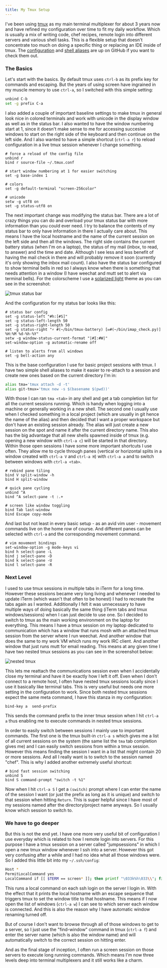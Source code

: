 ```yaml
---
title: My Tmux Setup
---
```


I've been using [tmux][tmux] as my main terminal multiplexer for about 3 years
now and have refined my configuration over time to fit my daily workflow.
Which is usually a mix of writing code, chef recipes, remote login into
different servers and various shell tasks. This is a flexible setup that
doesn't concentrate too much on doing a specific thing or replacing an IDE
inside of tmux. The [configuration][tmuxconf] and [shell aliases][aliases] are
up on GitHub if you want to check them out.

### The Basics
Let's start with the basics. By default tmux uses `ctrl-b` as its prefix key
for commands and escaping. But the years of using screen have ingrained in my
muscle memory to use `ctrl-a`, so I switched with this simple setting:

```bash
unbind C-b
set -g prefix C-a
```

I also added a couple of important baseline settings to make tmux in general
look nice in colored terminals and work with unicode in the display window as
well as in the status bar. I also wanted to have the window numbering start at
1, since it doesn't make sense to me for accessing succesive windows to start
on the right side of the keyboard and then continue on the left side. And I
also wanted to have a simple shortcut (`ctrl-a r`) to reload configuration in
a live tmux session whenever I change something.

```
# force a reload of the config file
unbind r
bind r source-file ~/.tmux.conf

# start window numbering at 1 for easier switching
set -g base-index 1

# colors
set -g default-terminal "screen-256color"

# unicode
setw -g utf8 on
set -g status-utf8 on
```

The next important change was modifying the status bar. There are a lot of
crazy things you can do and overload your tmux status bar with more
information than you could ever need. I try to balance the contents of my
status bar to only have information in there I actually care about. This means
I have the local hostname and the name of the current session on the left side
and then all the windows. The right side contains the current battery status
(when I'm on a laptop), the status of my mail (inbox, to read, to answer) and
the time and date. Although I see less and less benefit of having the mail
check in there and will probably remove it soon (currently it's only showing
the inbox mail count). I also have the status bar configured to show terminal
bells in red so I always know when there is something that needs attention in
a window (I have weechat and mutt set to alert via terminal bells). For the
colorscheme I use a [solarized light][tmux-solarized] theme as you can see in
the screenshot:

![tmux status bar](/images/tmux-status.png)

And the configuration for my status bar looks like this:

```
# status bar config
set -g status-left "#h:[#S]"
set -g status-left-length 50
set -g status-right-length 50
set -g status-right "⚡ #(~/bin/tmux-battery) [✉#(~/bin/imap_check.py)] %H:%M %d-%h-%Y"
setw -g window-status-current-format "|#I:#W|"
set-window-option -g automatic-rename off

# listen to alerts from all windows
set -g bell-action any
```

This is the base configuration I use for basic project sessions with tmux. I
have two simple shell aliases to make it easier to re-attach to a session and
create new ones based on the current directory I'm in:

```bash
alias tma='tmux attach -d -t'
alias git-tmux='tmux new -s $(basename $(pwd))'
```

With those I can ran `tma <tab>` in any shell and get a tab completion list
for all the current sessions running. Which is handy when logging into a
machine or generally working in a new shell. The second one I usually use when
I checked something in a local project (which are usually in git hence the
name of the alias) and then decided that I want a proper workspace but don't
have an existing session already. The alias will just create a new session on
the spot and name it after the current directory name. This also has the big
advantage that all new shells spawned inside of tmux (e.g. opening a new
window with `ctrl-a c`) will be started in that directory. Within those open
sessions I have some more important shortcuts I use often. They allow me to
cycle through panes (vertical or horizontal splits in a window created with
`ctrl-a V` and `ctrl-a H`) with `ctrl-a a` and to switch between windows with
`ctrl-a <tab>`.

```
# rebind pane tiling
bind V split-window -h
bind H split-window

# quick pane cycling
unbind ^A
bind ^A select-pane -t :.+

# screen like window toggling
bind Tab last-window
bind Escape copy-mode
```

And last but not least in every basic setup - as an avid vim user - movement
commands live on the home row of course. And different panes can be selected
with `ctrl-a` and the corresponding movement command.

```
# vim movement bindings
set-window-option -g mode-keys vi
bind h select-pane -L
bind j select-pane -D
bind k select-pane -U
bind l select-pane -R
```

### Next Level
I used to use tmux sessions in multiple tabs in iTerm for a long time.
However these sessions became very long living and whenever I needed to update
iTerm (which wasn't that often to be honest) I had to recreate the tabs again
as I wanted. Additionally I felt it was unnecessary to have multiple ways of
doing basically the same thing (iTerm tabs and tmux windows/sessions) when I
can just decide to use one. So I decided to switch to tmux as the main working
environment on the laptop for everything. This means I have a tmux session on
my laptop dedicated to communication which has a window that runs mosh with an
attached tmux session from the server where I run weechat. And another window
that does the same to my work VM which runs my work IRC client. And another
window that just runs mutt for email reading. This means at any given time I
have two nested tmux sessions as you can see in the screenshot below:

![nested tmux](/images/nested-tmux.png)

This lets me reattach the communications session even when I accidentally
close my terminal and have it be exactly how I left it off. Even when I don't
connect to a remote host, I often have nested tmux sessions locally since I
use it basically like terminal tabs. This is very useful but needs one more
setting in the configuration to work. Since both nested tmux sessions expect
the same meta command, I have this stanza in my configuration:

```
bind-key a  send-prefix
```

This sends the command prefix to the inner tmux session when I hit `ctrl-a
a` thus enabling me to execute commands in nested tmux sessions.

In order to easily switch between sessions I mainly use to important
commands. The first one is the tmux built-in `ctrl-a s` which gives me a
list of all current sessions on the system (the same list the `tma` tab
completion gives me) and I can easily switch sessions from within a tmux
session. However this means finding the session I want in a list that might
contain 20 or more sessions. And all I really want is to switch to the
session named "chef". This is why I added another extremely useful shortcut:

```
# bind fast session switching
unbind S
bind S command-prompt "switch -t %1"
```

Now when I hit `ctrl-a S` I get a `(switch)` prompt where I can enter the name
of the session I want (or just the prefix as long as it is unique) and switch
to that session when hitting `Return`. This is super helpful since I have most
of my sessions named after the directory/project name anyways. So I usually
know which session to switch to.

### We have to go deeper
But this is not the end yet. I have one more very useful bit of configuration
I use everyday which is related to how I remote login into servers. For this
purpose I have a tmux session on a server called "jumpsessions" in which I
open a new tmux window whenever I ssh into a server. However this got very
confusing after a while and I had no idea what all those windows were. So I
added this little bit into my `~/.ssh/config`:

```bash
Host *
PermitLocalCommand yes
LocalCommand if [[ $TERM == screen* ]]; then printf "\033k%h\033\\"; fi
```

This runs a local command on each ssh login on the server I login in. With the
effect that it prints the local hostname with an escape sequence that triggers
tmux to set the window title to that hostname. This means if I now open the
list of windows (`ctrl-a w`) I can see to which server each window is
connected. And this is also the reason why I have automatic window renaming
turned off.

But of course I don't want to browse through all of those windows
to get to a server, so I just use the "find-window" command in tmux (`ctrl-a
f`) and enter the server name (which is also the window name) and will
automatically switch to the correct session on hitting enter.

And as the final stage of inception, I often run a screen session on those
servers to execute long running commands. Which means I'm now three levels
deep into terminal multiplexers and it still works like a charm.




[tmux]: http://tmux.sourceforge.net
[tmuxconf]: https://github.com/mrtazz/dotfiles/blob/master/tmux.conf
[aliases]: https://github.com/mrtazz/zshfiles/blob/master/zshrc
[tmux-solarized]: https://github.com/seebi/tmux-colors-solarized
